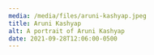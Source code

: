 ```yaml
---
media: /media/files/aruni-kashyap.jpeg
title: Aruni Kashyap
alt: A portrait of Aruni Kashyap
date: 2021-09-28T12:06:00-0500
---
```

